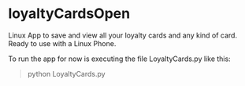 # loyaltyCardsOpen
Linux App to save and view all your loyalty cards and any kind of card. Ready to use with a Linux Phone.

To run the app for now is executing the file LoyaltyCards.py like this: 
> python LoyaltyCards.py
